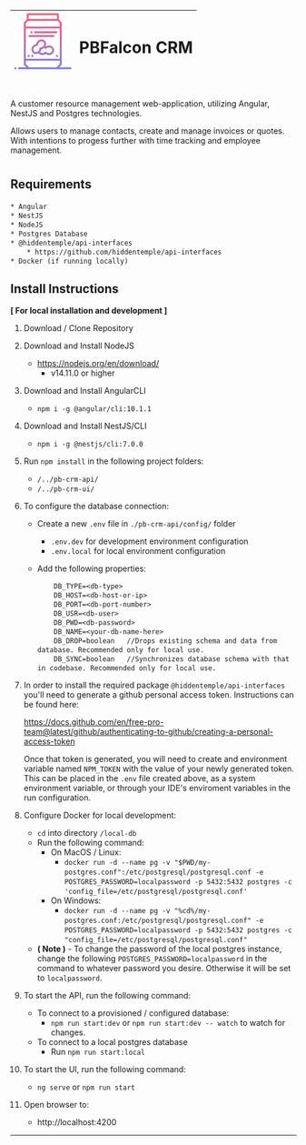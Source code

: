 | ![PBFalcon Logo](./pb-crm-ui/src/assets/img/peanut-butter.png#left) | <h1>PBFalcon CRM</h1> | 
| --- | --- |

<br>

A customer resource management web-application, utilizing Angular, NestJS and Postgres technologies. 

Allows users to manage contacts, create and manage invoices or quotes. With intentions to progess further with time tracking and employee management.


#
Requirements
--------------
    * Angular
    * NestJS
    * NodeJS
    * Postgres Database
    * @hiddentemple/api-interfaces
        * https://github.com/hiddentemple/api-interfaces
    * Docker (if running locally)
    
 
Install Instructions
--------------------

**[ For local installation and development ]**
1) Download / Clone Repository
1) Download and Install NodeJS
    * https://nodejs.org/en/download/
        * v14.11.0 or higher
2) Download and Install AngularCLI
    * `npm i -g @angular/cli:10.1.1`
3) Download and Install NestJS/CLI
    * `npm i -g @nestjs/cli:7.0.0`
5) Run `npm install` in the following project folders: 
    * `/../pb-crm-api/`
    * `/../pb-crm-ui/`
    
6) To configure the database connection: 
    * Create a new `.env` file in `./pb-crm-api/config/` folder
        * `.env.dev` for development environment configuration
        * `.env.local` for local environment configuration
    * Add the following properties: 
    
        ```
            DB_TYPE=<db-type>
            DB_HOST=<db-host-or-ip>
            DB_PORT=<db-port-number>
            DB_USR=<db-user>
            DB_PWD=<db-password>
            DB_NAME=<your-db-name-here>
            DB_DROP=boolean   //Drops existing schema and data from database. Recommended only for local use.
            DB_SYNC=boolean   //Synchronizes database schema with that in codebase. Recommended only for local use.
      
        ```
      
7) In order to install the required package `@hiddentemple/api-interfaces` you'll need to generate a github personal access token. Instructions can be found here:

    https://docs.github.com/en/free-pro-team@latest/github/authenticating-to-github/creating-a-personal-access-token
    
    Once that token is generated, you will need to create and environment variable named `NPM_TOKEN` with the value of your newly generated token.
    This can be placed in the `.env` file created above, as a system environment variable, or through your IDE's enviroment variables in the run configuration.
    
8) Configure Docker for local development:
    * `cd` into directory `/local-db`
    * Run the following command: 
        * On MacOS / Linux:
            * `docker run -d --name pg -v "$PWD/my-postgres.conf":/etc/postgresql/postgresql.conf -e POSTGRES_PASSWORD=localpassword -p 5432:5432 postgres -c 'config_file=/etc/postgresql/postgresql.conf'`
        * On Windows: 
            * `docker run -d --name pg -v "%cd%/my-postgres.conf:/etc/postgresql/postgresql.conf" -e POSTGRES_PASSWORD=localpassword -p 5432:5432 postgres -c "config_file=/etc/postgresql/postgresql.conf"`
    * **( Note )** - To change the password of the local postgres instance, change the following `POSTGRES_PASSWORD=localpassword` in the command to whatever password you desire. Otherwise it will be set to `localpassword`.
9)  To start the API, run the following command:
    * To connect to a provisioned / configured database:
        * `npm run start:dev` or `npm run start:dev -- watch` to watch for changes.
    * To connect to a local postgres database
        * Run `npm run start:local`
10) To start the UI, run the following command:
    * `ng serve` or `npm run start` 
    
11) Open browser to:
    * http://localhost:4200
    
----




    
  




